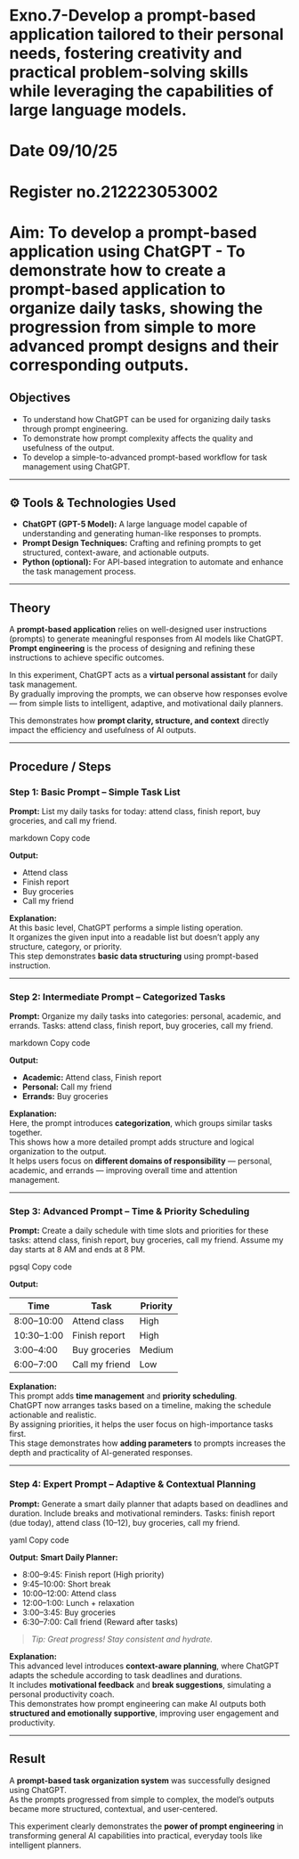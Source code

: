# Exno.7-Develop a prompt-based application tailored to their personal needs, fostering creativity and practical problem-solving skills while leveraging the capabilities of large language models.

# Date 09/10/25
# Register no.212223053002
# Aim: To develop a prompt-based application using ChatGPT - To demonstrate how to create a prompt-based application to organize daily tasks, showing the progression from simple to more advanced prompt designs and their corresponding outputs.

##  Objectives
- To understand how ChatGPT can be used for organizing daily tasks through prompt engineering.  
- To demonstrate how prompt complexity affects the quality and usefulness of the output.  
- To develop a simple-to-advanced prompt-based workflow for task management using ChatGPT.

---

## ⚙️ Tools & Technologies Used
- **ChatGPT (GPT-5 Model):** A large language model capable of understanding and generating human-like responses to prompts.  
- **Prompt Design Techniques:** Crafting and refining prompts to get structured, context-aware, and actionable outputs.  
- **Python (optional):** For API-based integration to automate and enhance the task management process.

---

##  Theory
A **prompt-based application** relies on well-designed user instructions (prompts) to generate meaningful responses from AI models like ChatGPT.  
**Prompt engineering** is the process of designing and refining these instructions to achieve specific outcomes.

In this experiment, ChatGPT acts as a **virtual personal assistant** for daily task management.  
By gradually improving the prompts, we can observe how responses evolve — from simple lists to intelligent, adaptive, and motivational daily planners.

This demonstrates how **prompt clarity, structure, and context** directly impact the efficiency and usefulness of AI outputs.

---

##  Procedure / Steps

### **Step 1: Basic Prompt – Simple Task List**
**Prompt:**
List my daily tasks for today: attend class, finish report, buy groceries, and call my friend.

markdown
Copy code

**Output:**
- Attend class  
- Finish report  
- Buy groceries  
- Call my friend  

**Explanation:**  
At this basic level, ChatGPT performs a simple listing operation.  
It organizes the given input into a readable list but doesn’t apply any structure, category, or priority.  
This step demonstrates **basic data structuring** using prompt-based instruction.

---

### **Step 2: Intermediate Prompt – Categorized Tasks**
**Prompt:**
Organize my daily tasks into categories: personal, academic, and errands.
Tasks: attend class, finish report, buy groceries, call my friend.

markdown
Copy code

**Output:**
- **Academic:** Attend class, Finish report  
- **Personal:** Call my friend  
- **Errands:** Buy groceries  

**Explanation:**  
Here, the prompt introduces **categorization**, which groups similar tasks together.  
This shows how a more detailed prompt adds structure and logical organization to the output.  
It helps users focus on **different domains of responsibility** — personal, academic, and errands — improving overall time and attention management.

---

### **Step 3: Advanced Prompt – Time & Priority Scheduling**
**Prompt:**
Create a daily schedule with time slots and priorities for these tasks:
attend class, finish report, buy groceries, call my friend.
Assume my day starts at 8 AM and ends at 8 PM.

pgsql
Copy code

**Output:**

| Time        | Task            | Priority |
|--------------|------------------|-----------|
| 8:00–10:00   | Attend class     | High      |
| 10:30–1:00   | Finish report    | High      |
| 3:00–4:00    | Buy groceries    | Medium    |
| 6:00–7:00    | Call my friend   | Low       |

**Explanation:**  
This prompt adds **time management** and **priority scheduling**.  
ChatGPT now arranges tasks based on a timeline, making the schedule actionable and realistic.  
By assigning priorities, it helps the user focus on high-importance tasks first.  
This stage demonstrates how **adding parameters** to prompts increases the depth and practicality of AI-generated responses.

---

### **Step 4: Expert Prompt – Adaptive & Contextual Planning**
**Prompt:**
Generate a smart daily planner that adapts based on deadlines and duration.
Include breaks and motivational reminders.
Tasks: finish report (due today), attend class (10–12), buy groceries, call my friend.

yaml
Copy code

**Output:**
**Smart Daily Planner:**
- 8:00–9:45: Finish report (High priority)  
- 9:45–10:00: Short break   
- 10:00–12:00: Attend class  
- 12:00–1:00: Lunch + relaxation   
- 3:00–3:45: Buy groceries  
- 6:30–7:00: Call friend (Reward after tasks)  

>  *Tip: Great progress! Stay consistent and hydrate.*

**Explanation:**  
This advanced level introduces **context-aware planning**, where ChatGPT adapts the schedule according to task deadlines and durations.  
It includes **motivational feedback** and **break suggestions**, simulating a personal productivity coach.  
This demonstrates how prompt engineering can make AI outputs both **structured and emotionally supportive**, improving user engagement and productivity.

---

##  Result
A **prompt-based task organization system** was successfully designed using ChatGPT.  
As the prompts progressed from simple to complex, the model’s outputs became more structured, contextual, and user-centered.  

This experiment clearly demonstrates the **power of prompt engineering** in transforming general AI capabilities into practical, everyday tools like intelligent planners.


